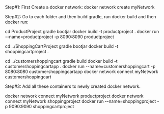 Step#1: First Create a docker network:
docker network create myNetwork

Step#2: Go to each folder and then build gradle, run docker build and then docker run:


cd ProductProject
gradle bootjar
docker build -t productproject .
docker run --name=productproject -p 8090:8090 productproject


cd ../ShoppingCartProject
gradle bootjar
docker build -t shoppingcartproject .


cd ../customershoppingcart
gradle build
docker build -t customershoppingcartapp .
docker run --name=customershoppingcart -p 8080:8080 customershoppingcartapp
docker network connect myNetwork customershoppingcart

Step#3: Add all these containers to newly created docker network.

docker network connect myNetwork productproject
docker network connect myNetwork shoppingproject
docker run --name=shoppingproject -p 9090:9090 shoppingcartproject